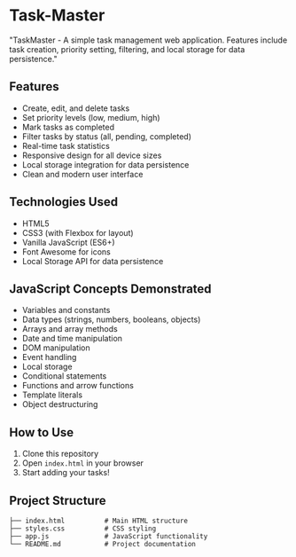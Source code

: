 # Task-Master

"TaskMaster - A simple task management web application. Features include task creation, priority setting, filtering, and local storage for data persistence."

## Features
- Create, edit, and delete tasks
- Set priority levels (low, medium, high)
- Mark tasks as completed
- Filter tasks by status (all, pending, completed)
- Real-time task statistics
- Responsive design for all device sizes
- Local storage integration for data persistence
- Clean and modern user interface

## Technologies Used
- HTML5
- CSS3 (with Flexbox for layout)
- Vanilla JavaScript (ES6+)
- Font Awesome for icons
- Local Storage API for data persistence

## JavaScript Concepts Demonstrated
- Variables and constants
- Data types (strings, numbers, booleans, objects)
- Arrays and array methods
- Date and time manipulation
- DOM manipulation
- Event handling
- Local storage
- Conditional statements
- Functions and arrow functions
- Template literals
- Object destructuring

## How to Use
1. Clone this repository
2. Open `index.html` in your browser
3. Start adding your tasks!

## Project Structure
```
├── index.html          # Main HTML structure
├── styles.css          # CSS styling
├── app.js              # JavaScript functionality
└── README.md           # Project documentation
```